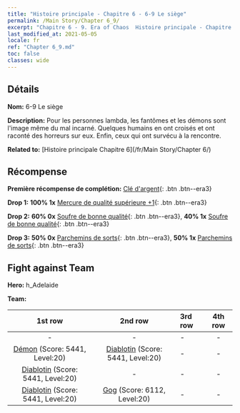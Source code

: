```yaml
---
title: "Histoire principale - Chapitre 6 - 6-9 Le siège"
permalink: /Main Story/Chapter 6_9/
excerpt: "Chapitre 6 - 9. Era of Chaos  Histoire principale - Chapitre 6_9. 6-9 Le siège"
last_modified_at: 2021-05-05
locale: fr
ref: "Chapter 6_9.md"
toc: false
classes: wide
---
```


## Détails

 **Nom:** 6-9 Le siège

 **Description:** Pour les personnes lambda, les fantômes et les démons sont l'image même du mal incarné. Quelques humains en ont croisés et ont raconté des horreurs sur eux. Enfin, ceux qui ont survécu à la rencontre.

 **Related to:** [Histoire principale Chapitre 6](/fr/Main Story/Chapter 6/)

## Récompense

 **Première récompense de complétion:** [Clé d'argent](/ItemsFR/con_693/){: .btn .btn--era3}

 **Drop 1:** **100% 1x** [Mercure de qualité supérieure +1](/ItemsFR/mat_21/){: .btn .btn--era3}

 **Drop 2:** **60% 0x** [Soufre de bonne qualité](/ItemsFR/mat_15/){: .btn .btn--era3}, **40% 1x** [Soufre de bonne qualité](/ItemsFR/mat_15/){: .btn .btn--era3}

 **Drop 3:** **50% 0x** [Parchemins de sorts](/ItemsFR/con_694/){: .btn .btn--era3}, **50% 1x** [Parchemins de sorts](/ItemsFR/con_694/){: .btn .btn--era3}


## Fight against Team
 **Hero:** h_Adelaide

 **Team:**


  | 1st row | 2nd row | 3rd row | 4th row |
  |:----:|:----:|:----|:----:|
  | - | - | - | - |
  | [Démon](/fr/units/Demon/) (Score: 5441, Level:20)  | [Diablotin](/fr/units/Imp/) (Score: 5441, Level:20)  | - | - |
  | [Diablotin](/fr/units/Imp/) (Score: 5441, Level:20)  | - | - | - |
  | [Diablotin](/fr/units/Imp/) (Score: 5441, Level:20)  | [Gog](/fr/units/Gog/) (Score: 6112, Level:20)  | - | - |


